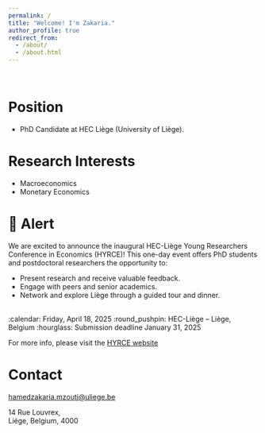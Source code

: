 ```yaml
---
permalink: /
title: "Welcome! I'm Zakaria."
author_profile: true
redirect_from: 
  - /about/
  - /about.html
---
```


<br>

Position
======
   * PhD Candidate at HEC Liège (University of Liège).

Research Interests
======
   * Macroeconomics
   * Monetary Economics

:loudspeaker: Alert
======
We are excited to announce the inaugural HEC-Liège Young Researchers Conference in Economics (HYRCE)! This one-day event offers PhD students and postdoctoral researchers the opportunity to:
   * Present research and receive valuable feedback.
   * Engage with peers and senior academics.
   * Network and explore Liège through a guided tour and dinner.
<br>
:calendar: Friday, April 18, 2025
:round_pushpin: HEC-Liège – Liège, Belgium
:hourglass: Submission deadline January 31, 2025

For more info, please visit the [HYRCE website](https://www.hec.uliege.be/hyrce)

Contact
======
<hamedzakaria.mzouti@uliege.be>

14 Rue Louvrex,<br>
Liége, Belgium, 4000


